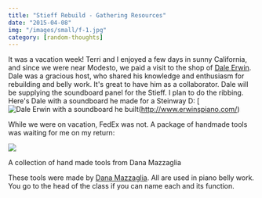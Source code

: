 ```yaml
---
title: "Stieff Rebuild - Gathering Resources"
date: "2015-04-08"
img: "/images/small/f-1.jpg"
category: [random-thoughts]
---
```



It was a vacation week! Terri and I enjoyed a few days in sunny California, and since we were near Modesto, we paid a visit to the shop of [Dale Erwin](http://www.erwinspiano.com). Dale was a gracious host, who shared his knowledge and enthusiasm for rebuilding and belly work. It's great to have him as a collaborator. Dale will be supplying the soundboard panel for the Stieff. I plan to do the ribbing. Here's Dale with a soundboard he made for a Steinway D: [![Dale Erwin with a soundboard he built](/images/medium/Dale-Erwin-with-Steinway-D-soundboard.jpg)(http://www.erwinspiano.com/)

While we were on vacation, FedEx was not. A package of handmade tools was waiting for me on my return:

![](https://www.mcguirepiano.com/wp-content/uploads/2020/09/f-1-1024x576.jpg?v=1601470717)

A collection of hand made tools from Dana Mazzaglia


These tools were made by [Dana Mazzaglia](http://mazzagliatools.com/). All are used in piano belly work. You go to the head of the class if you can name each and its function.
